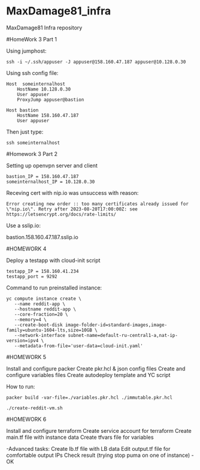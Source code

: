 # MaxDamage81_infra
MaxDamage81 Infra repository

#HomeWork 3 Part 1

Using jumphost:
```
ssh -i ~/.ssh/appuser -J appuser@158.160.47.187 appuser@10.128.0.30
```

Using ssh config file:

```
Host  someinternalhost
    HostName 10.128.0.30
    User appuser
    ProxyJump appuser@bastion

Host bastion
    HostName 158.160.47.187
    User appuser
```

Then just type:
```
ssh someinternalhost
```

#Homework 3 Part 2

Setting up openvpn server and client

```
bastion_IP = 158.160.47.187
someinternalhost_IP = 10.128.0.30
```

Receving cert with nip.io was unsuccess with reason:
```
Error creating new order :: too many certificates already issued for \"nip.io\". Retry after 2023-08-20T17:00:00Z: see https://letsencrypt.org/docs/rate-limits/
```
Use a sslip.io:

bastion.158.160.47.187.sslip.io

#HOMEWORK 4

Deploy a testapp with cloud-init script

```
testapp_IP = 158.160.41.234
testapp_port = 9292
```
Command to run preinstalled instance:
```
yc compute instance create \
   --name reddit-app \
   --hostname reddit-app \
   --core-fraction=20 \
   --memory=4 \
   --create-boot-disk image-folder-id=standard-images,image-family=ubuntu-1604-lts,size=10GB \
   --network-interface subnet-name=default-ru-central1-a,nat-ip-version=ipv4 \
   --metadata-from-file='user-data=cloud-init.yaml'
```
#HOMEWORK 5

Install and configure packer
Create pkr.hcl & json config files
Create and configure variables files
Create autodeploy template and YC script

How to run:
```
packer build -var-file=./variables.pkr.hcl ./immutable.pkr.hcl
```
```
./create-reddit-vm.sh
```
#HOMEWORK 6

Install and configure terraform
Create service account for terraform
Create main.tf file with instance data
Create tfvars file for variables

-Advanced tasks:
Create lb.tf file with LB data
Edit output.tf file for comfortable output IPs
Check result (trying stop puma on one of instance) - OK
